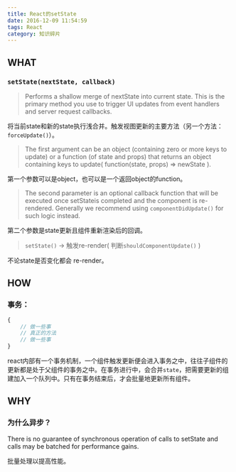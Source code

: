 ```yaml
---
title: React的setState
date: 2016-12-09 11:54:59
tags: React
category: 知识碎片
---
```

## WHAT
### `setState(nextState, callback)`
> Performs a shallow merge of nextState into current state. This is the primary method you use to trigger UI updates from event handlers and server request callbacks.

将当前state和新的state执行浅合并。触发视图更新的主要方法（另一个方法：`forceUpdate()`）。
<!--more-->
> The first argument can be an object (containing zero or more keys to update) or a function (of state and props) that returns an object containing keys to update( function(state, props) => newState ).

第一个参数可以是object，也可以是一个返回object的function。

> The second parameter is an optional callback function that will be executed once setStateis completed and the component is re-rendered. Generally we recommend using `componentDidUpdate()` for such logic instead.

第二个参数是state更新且组件重新渲染后的回调。

> `setState()` -> 触发re-render( 判断`shouldComponentUpdate()` )

不论state是否变化都会 re-render。

## HOW
### 事务：  
```js
{  
    // 做一些事  
    // 真正的方法  
    // 做一些事  
}
```

react内部有一个事务机制，一个组件触发更新便会进入事务之中，往往子组件的更新都是处于父组件的事务之中。在事务进行中，会合并`state`，把需要更新的组建加入一个队列中。只有在事务结束后，才会批量地更新所有组件。


## WHY
### 为什么异步？

There is no guarantee of synchronous operation of calls to setState and calls may be batched for performance gains.

批量处理以提高性能。
